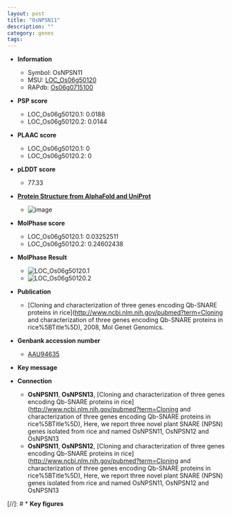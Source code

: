 ```yaml
---
layout: post
title: "OsNPSN11"
description: ""
category: genes
tags: 
---
```


* **Information**  
    + Symbol: OsNPSN11  
    + MSU: [LOC_Os06g50120](http://rice.plantbiology.msu.edu/cgi-bin/ORF_infopage.cgi?orf=LOC_Os06g50120)  
    + RAPdb: [Os06g0715100](http://rapdb.dna.affrc.go.jp/viewer/gbrowse_details/irgsp1?name=Os06g0715100)  

* **PSP score**  
    + LOC_Os06g50120.1: 0.0188 
    + LOC_Os06g50120.2: 0.0144 

* **PLAAC score**  
    + LOC_Os06g50120.1: 0 
    + LOC_Os06g50120.2: 0 

* **pLDDT score**
    + 77.33

* **[Protein Structure from AlphaFold and UniProt](https://www.uniprot.org/uniprotkb/Q5Z9Q1/entry#structure)**
    + ![image](https://ricepsp.github.io/images/Q5/AF-Q5Z9Q1-F1.png)

* **MolPhase score**
    + LOC_Os06g50120.1: 0.03252511
    + LOC_Os06g50120.2: 0.24602438

* **MolPhase Result**
    + ![LOC_Os06g50120.1](https://304243504.github.io/Pictures/LOC_Os06g/LOC_Os06g50120.1.png)
    + ![LOC_Os06g50120.2](https://304243504.github.io/Pictures/LOC_Os06g/LOC_Os06g50120.2.png)

* **Publication**  
    + [Cloning and characterization of three genes encoding Qb-SNARE proteins in rice](http://www.ncbi.nlm.nih.gov/pubmed?term=Cloning and characterization of three genes encoding Qb-SNARE proteins in rice%5BTitle%5D), 2008, Mol Genet Genomics.

* **Genbank accession number**  
    + [AAU94635](http://www.ncbi.nlm.nih.gov/nuccore/AAU94635)

* **Key message**  

* **Connection**  
    + __OsNPSN11__, __OsNPSN13__, [Cloning and characterization of three genes encoding Qb-SNARE proteins in rice](http://www.ncbi.nlm.nih.gov/pubmed?term=Cloning and characterization of three genes encoding Qb-SNARE proteins in rice%5BTitle%5D), Here, we report three novel plant SNARE (NPSN) genes isolated from rice and named OsNPSN11, OsNPSN12 and OsNPSN13
    + __OsNPSN11__, __OsNPSN12__, [Cloning and characterization of three genes encoding Qb-SNARE proteins in rice](http://www.ncbi.nlm.nih.gov/pubmed?term=Cloning and characterization of three genes encoding Qb-SNARE proteins in rice%5BTitle%5D), Here, we report three novel plant SNARE (NPSN) genes isolated from rice and named OsNPSN11, OsNPSN12 and OsNPSN13

[//]: # * **Key figures**  


